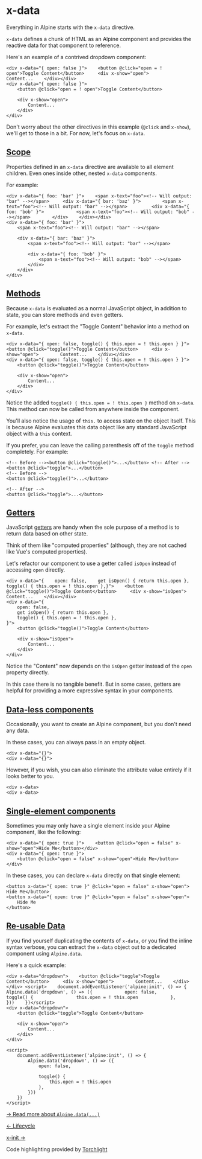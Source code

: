x-data
======

Everything in Alpine starts with the `x-data` directive.

`x-data` defines a chunk of HTML as an Alpine component and provides the reactive data for that component to reference.

Here's an example of a contrived dropdown component:

    <div x-data="{ open: false }">    <button @click="open = ! open">Toggle Content</button>     <div x-show="open">        Content...    </div></div>
    <div x-data="{ open: false }">
        <button @click="open = ! open">Toggle Content</button>
    
        <div x-show="open">
            Content...
        </div>
    </div>

Don't worry about the other directives in this example (`@click` and `x-show`), we'll get to those in a bit. For now, let's focus on `x-data`.

[Scope](#scope)
---------------

Properties defined in an `x-data` directive are available to all element children. Even ones inside other, nested `x-data` components.

For example:

    <div x-data="{ foo: 'bar' }">    <span x-text="foo"><!-- Will output: "bar" --></span>     <div x-data="{ bar: 'baz' }">        <span x-text="foo"><!-- Will output: "bar" --></span>         <div x-data="{ foo: 'bob' }">            <span x-text="foo"><!-- Will output: "bob" --></span>        </div>    </div></div>
    <div x-data="{ foo: 'bar' }">
        <span x-text="foo"><!-- Will output: "bar" --></span>
    
        <div x-data="{ bar: 'baz' }">
            <span x-text="foo"><!-- Will output: "bar" --></span>
    
            <div x-data="{ foo: 'bob' }">
                <span x-text="foo"><!-- Will output: "bob" --></span>
            </div>
        </div>
    </div>

[Methods](#methods)
-------------------

Because `x-data` is evaluated as a normal JavaScript object, in addition to state, you can store methods and even getters.

For example, let's extract the "Toggle Content" behavior into a method on `x-data`.

    <div x-data="{ open: false, toggle() { this.open = ! this.open } }">    <button @click="toggle()">Toggle Content</button>     <div x-show="open">        Content...    </div></div>
    <div x-data="{ open: false, toggle() { this.open = ! this.open } }">
        <button @click="toggle()">Toggle Content</button>
    
        <div x-show="open">
            Content...
        </div>
    </div>

Notice the added `toggle() { this.open = ! this.open }` method on `x-data`. This method can now be called from anywhere inside the component.

You'll also notice the usage of `this.` to access state on the object itself. This is because Alpine evaluates this data object like any standard JavaScript object with a `this` context.

If you prefer, you can leave the calling parenthesis off of the `toggle` method completely. For example:

    <!-- Before --><button @click="toggle()">...</button> <!-- After --><button @click="toggle">...</button>
    <!-- Before -->
    <button @click="toggle()">...</button>
    
    <!-- After -->
    <button @click="toggle">...</button>

[Getters](#getters)
-------------------

JavaScript [getters](https://developer.mozilla.org/en-US/docs/Web/JavaScript/Reference/Functions/get) are handy when the sole purpose of a method is to return data based on other state.

Think of them like "computed properties" (although, they are not cached like Vue's computed properties).

Let's refactor our component to use a getter called `isOpen` instead of accessing `open` directly.

    <div x-data="{    open: false,    get isOpen() { return this.open },    toggle() { this.open = ! this.open },}">    <button @click="toggle()">Toggle Content</button>     <div x-show="isOpen">        Content...    </div></div>
    <div x-data="{
        open: false,
        get isOpen() { return this.open },
        toggle() { this.open = ! this.open },
    }">
        <button @click="toggle()">Toggle Content</button>
    
        <div x-show="isOpen">
            Content...
        </div>
    </div>

Notice the "Content" now depends on the `isOpen` getter instead of the `open` property directly.

In this case there is no tangible benefit. But in some cases, getters are helpful for providing a more expressive syntax in your components.

[Data-less components](#data-less-components)
---------------------------------------------

Occasionally, you want to create an Alpine component, but you don't need any data.

In these cases, you can always pass in an empty object.

    <div x-data="{}">
    <div x-data="{}">

However, if you wish, you can also eliminate the attribute value entirely if it looks better to you.

    <div x-data>
    <div x-data>

[Single-element components](#single-element-components)
-------------------------------------------------------

Sometimes you may only have a single element inside your Alpine component, like the following:

    <div x-data="{ open: true }">    <button @click="open = false" x-show="open">Hide Me</button></div>
    <div x-data="{ open: true }">
        <button @click="open = false" x-show="open">Hide Me</button>
    </div>

In these cases, you can declare `x-data` directly on that single element:

    <button x-data="{ open: true }" @click="open = false" x-show="open">    Hide Me</button>
    <button x-data="{ open: true }" @click="open = false" x-show="open">
        Hide Me
    </button>

[Re-usable Data](#re-usable-data)
---------------------------------

If you find yourself duplicating the contents of `x-data`, or you find the inline syntax verbose, you can extract the `x-data` object out to a dedicated component using `Alpine.data`.

Here's a quick example:

    <div x-data="dropdown">    <button @click="toggle">Toggle Content</button>     <div x-show="open">        Content...    </div></div> <script>    document.addEventListener('alpine:init', () => {        Alpine.data('dropdown', () => ({            open: false,             toggle() {                this.open = ! this.open            },        }))    })</script>
    <div x-data="dropdown">
        <button @click="toggle">Toggle Content</button>
    
        <div x-show="open">
            Content...
        </div>
    </div>
    
    <script>
        document.addEventListener('alpine:init', () => {
            Alpine.data('dropdown', () => ({
                open: false,
    
                toggle() {
                    this.open = ! this.open
                },
            }))
        })
    </script>

[→ Read more about `Alpine.data(...)`](/globals/alpine-data)

[← Lifecycle](/essentials/lifecycle)

[x-init →](/directives/init)

Code highlighting provided by [Torchlight](https://torchlight.dev)